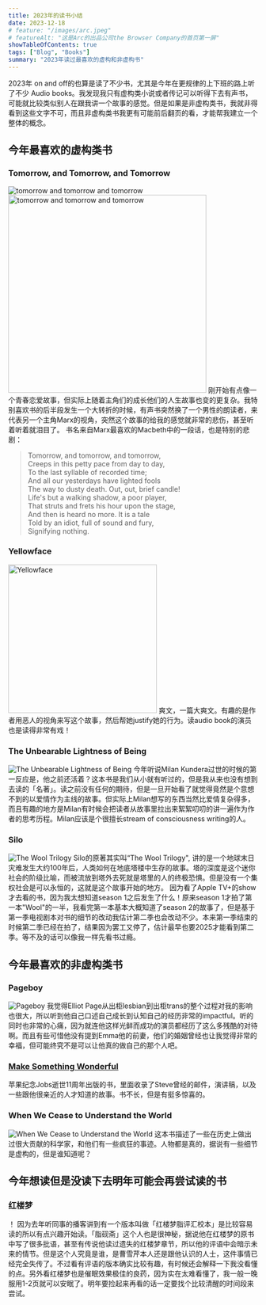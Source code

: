 ```yaml
---
title: 2023年的读书小结
date: 2023-12-18
# feature: "/images/arc.jpeg"
# featureAlt: "这是Arc的出品公司the Browser Company的首页第一屏"
showTableOfContents: true 
tags: ["Blog", "Books"]
summary: "2023年读过最喜欢的虚构和非虚构书"
---
```

2023年 on and off的也算是读了不少书，尤其是今年在更规律的上下班的路上听了不少 Audio books。我发现我只有虚构类小说或者传记可以听得下去有声书，可能就比较类似别人在跟我讲一个故事的感觉。但是如果是非虚构类书，我就非得看到这些文字不可，而且非虚构类书我更有可能前后翻页的看，才能帮我建立一个整体的概念。

## 今年最喜欢的虚构类书
### Tomorrow, and Tomorrow, and Tomorrow
![](https://images-na.ssl-images-amazon.com/images/S/compressed.photo.goodreads.com/books/1636978687i/58784475.jpg "tomorrow and tomorrow and tomorrow")
<img src="https://images-na.ssl-images-amazon.com/images/S/compressed.photo.goodreads.com/books/1636978687i/58784475.jpg" alt="tomorrow and tomorrow and tomorrow" width="400"/>
刚开始有点像一个青春恋爱故事，但实际上随着主角们的成长他们的人生故事也变的更复杂。我特别喜欢书的后半段发生一个大转折的时候，有声书突然换了一个男性的朗读者，来代表另一个主角Marx的视角，突然这个故事的给我的感觉就非常的悲伤，甚至听着听着就泪目了。
书名来自Marx最喜欢的Macbeth中的一段话，也是特别的悲剧：
> Tomorrow, and tomorrow, and tomorrow,  
Creeps in this petty pace from day to day,  
To the last syllable of recorded time;  
And all our yesterdays have lighted fools  
The way to dusty death. Out, out, brief candle!  
Life's but a walking shadow, a poor player,  
That struts and frets his hour upon the stage,  
And then is heard no more. It is a tale  
Told by an idiot, full of sound and fury,  
Signifying nothing.  


### Yellowface
<img src="https://images-na.ssl-images-amazon.com/images/S/compressed.photo.goodreads.com/books/1671336608i/62047984.jpg" alt="Yellowface" width="300">
爽文，一篇大爽文。有趣的是作者用恶人的视角来写这个故事，然后帮她justify她的行为。读audio book的演员也是读得非常有戏！


### The Unbearable Lightness of Being
![](https://images-na.ssl-images-amazon.com/images/S/compressed.photo.goodreads.com/books/1265401884i/9717.jpg "The Unbearable Lightness of Being")
今年听说Milan Kundera过世的时候的第一反应是，他之前还活着？这本书是我们从小就有听过的，但是我从来也没有想到去读的「名著」。读之前没有任何的期待，但是一旦开始看了就觉得竟然是个意想不到的以爱情作为主线的故事。但实际上Milan想写的东西当然比爱情复杂得多，而且有趣的地方是Milan有时候会把读者从故事里拉出来絮絮叨叨的讲一遍作为作者的思考历程。Milan应该是个很擅长stream of consciousness writing的人。


### Silo
![](https://www.goodreads.com/book/show/54957253-the-silo-saga-omnibus?from_search=true&from_srp=true&qid=TGPPXFyVHk&rank=6 "The Wool Trilogy")
Silo的原著其实叫“The Wool Trilogy", 讲的是一个地球末日灾难发生大约100年后，人类如何在地底塔楼中生存的故事。塔的深度是这个迷你社会的阶级比喻，而被流放到塔外去死就是塔里的人的终极恐惧。但是没有一个集权社会是可以永恒的，这就是这个故事开始的地方。
因为看了Apple TV+的show才去看的书，因为我太想知道season 1之后发生了什么！原来season 1才拍了第一本"Wool"的一半，我看完第一本基本大概知道了season 2的故事了，但是基于第一季电视剧本对书的细节的改动我估计第二季也会改动不少。本来第一季结束的时候第二季已经在拍了，结果因为罢工又停了，估计最早也要2025才能看到第二季。等不及的话可以像我一样先看书过瘾。


## 今年最喜欢的非虚构类书
### Pageboy
![](https://images-na.ssl-images-amazon.com/images/S/compressed.photo.goodreads.com/books/1670327813i/60473073.jpg "Pageboy")
我觉得Elliot Page从出柜lesbian到出柜trans的整个过程对我的影响也很大，所以听到他自己口述自己成长到认知自己的经历非常的impactful。听的同时也非常的心痛，因为就连他这样光鲜而成功的演员都经历了这么多残酷的对待啊。而且有些可惜他没有提到Emma他的前妻，他们的婚姻曾经也让我觉得非常的幸福，但可能终究不是可以让他真的做自己的那个人吧。


### [Make Something Wonderful](https://stevejobsarchive.com/book)
苹果纪念Jobs逝世11周年出版的书，里面收录了Steve曾经的邮件，演讲稿，以及一些跟他很亲近的人才知道的故事。书不长，但是有挺多惊喜的。


### When We Cease to Understand the World
![](https://images-na.ssl-images-amazon.com/images/S/compressed.photo.goodreads.com/books/1661332705i/62069739.jpg "When We Cease to Understand the World")
这本书描述了一些在历史上做出过很大贡献的科学家，和他们有一些疯狂的事迹。人物都是真的，据说有一些细节是虚构的，但是谁知道呢？


## 今年想读但是没读下去明年可能会再尝试读的书
### 红楼梦
！[](https://img1.doubanio.com/view/subject/s/public/s27172450.jpg "红楼梦脂评汇校本")
 因为去年听同事的播客讲到有一个版本叫做「红楼梦脂评汇校本」是比较容易读的所以有点兴趣开始读。「脂砚斋」这个人也是很神秘，据说他在红楼梦的原书中写了很多批语，甚至有传说他读过遗失的红楼梦章节，所以他的评语中会暗示未来的情节。但是这个人究竟是谁，是曹雪芹本人还是跟他认识的人士，这件事情已经完全失传了。不过看有评语的版本确实比较有趣，有时候还会解释一下我没看懂的点。另外看红楼梦也是催眠效果极佳的良药，因为实在太难看懂了，我一般一晚服用1-2页就可以安眠了。明年要捡起来再看的话一定要找个比较清醒的时间段来尝试。

